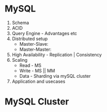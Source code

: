 # MySQL
1. Schema
2. ACID
3. Query Engine - Advantages etc
4. Distributed setup
   - Master-Slave:
   - Master-Master:
5. High Availability - Replication | Consistency
6. Scaling
   - Read - MS
   - Write - MS || MM
   - Data - Sharding via mySQL cluster
7. Application and usecases

# MySQL Cluster
